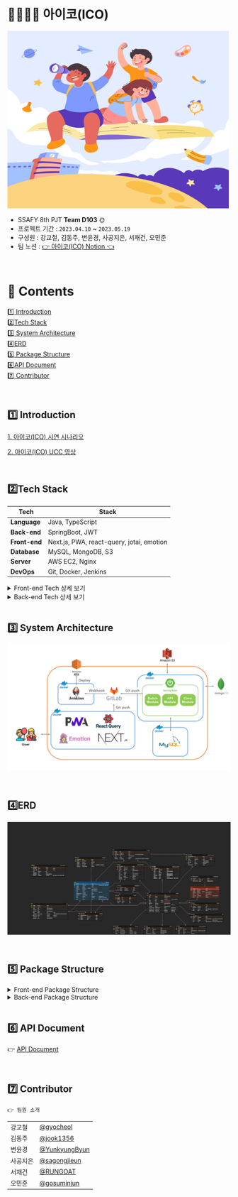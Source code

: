 # 👨‍👩‍👧‍👦 아이코(ICO)

<img src="https://github.com/ico-d103/.github/blob/main/image/main.jpg" width="500" height="400">

- SSAFY 8th PJT **Team D103**​ 🌞
- 프로젝트 기간 : `2023.04.10` ~ `2023.05.19`
- 구성원 : 강교철, 김동주, 변윤경, 사공지은, 서재건, 오민준  
- 팀 노션 : <a href="" target="_blank">👉 아이코(ICO) Notion 👈</a>

<br>

# 📌 ​Contents

[:one: Introduction](#one-introduction)<br>
[:two:​ Tech Stack](#two-tech-stack)<br>
[:three:​ System Architecture](#three-system-architecture)<br>
[:four:​ ERD](#four-erd)<br>
[:five:​ Package Structure](#five-package-structure)<br>
[:six:​ API Document](#six-api-document)<br>
[:seven:​ Contributor](#seven-contributor)<br>


<br>

## ​:one: Introduction
[1. 아이코(ICO) 시연 시나리오](https://github.com/ico-d103/.github/blob/main/exec/D103_ICO_%EC%8B%9C%EC%97%B0_%EC%8B%9C%EB%82%98%EB%A6%AC%EC%98%A4.pdf)

[2. 아이코(ICO) UCC 영상](https://youtu.be/-vTEErIri4U)

<br>

## ​:two:​ Tech Stack

| Tech         | Stack                                  |
| ------------ | -------------------------------------- |
| **Language** | Java, TypeScript                       |
| **Back-end**  | SpringBoot, JWT |
| **Front-end** | Next.js, PWA, react-query, jotai, emotion                  |
| **Database** | MySQL, MongoDB, S3                                |
| **Server**   | AWS EC2, Nginx                         |
| **DevOps**   | Git, Docker, Jenkins                            |


<details>
<summary>Front-end Tech 상세 보기</summary>
<div markdown="1">

  <br>

```
- TypeScript: 5.0.4
- @types/node: 18.16.0
- @types/react: ^18.2.6
- next: 13.3.1
- next-pwa: ^5.6.0
- @tanstack/react-query: ^4.29.3
- jotai: ^2.0.4
- axios: ^1.3.6
- @emotion/react: ^11.10.6
```
</div>
</details>


<details>
<summary>Back-end Tech 상세 보기</summary>
<div markdown="1">

  <br>

```
- Java: 11
- SpringBoot: 2.7.11
- MySQL: 8.0.29
- MongoDB: 5.0.17
- Docker: 23.0.4
- Docker-compose: 1.29.2
- Jenkins: 2.387.2
- Nginx: 1.18.0
```
</div>
</details>


<br>

## :three:​ System Architecture

![img](https://github.com/ico-d103/.github/blob/main/image/system-architecture.png)

<br>

## :four:​ ERD

![img](https://github.com/ico-d103/.github/blob/main/image/erd.png)

<br>

## :five: Package Structure

<details>
<summary>Front-end Package Structure</summary>
<div markdown="1">

```
└─ 📂ico
    ├─ 📂public
    │  ├─ 📂assets
    │  │  ├─ 📂check
    │  │  ├─ 📂create
    │  │  ├─ 📂deposit
    │  │  ├─ 📂dock
    │  │  ├─ 📂enter
    │  │  ├─ 📂guide
    │  │  ├─ 📂home
    │  │  ├─ 📂job
    │  │  ├─ 📂login
    │  │  ├─ 📂side_menu
    │  │  └─ 📂signup
    │  └─ 📂icons
    └─ 📂src
        ├─ 📂api
        │  ├─ 📂admin
        │  ├─ 📂common
        │  │  └─ 📂shop
        │  ├─ 📂student
        │  │  ├─ 📂class
        │  │  ├─ 📂finance
        │  │  ├─ 📂gov
        │  │  ├─ 📂home
        │  │  ├─ 📂shop
        │  │  └─ 📂user
        │  └─ 📂teacher
        │      ├─ 📂class
        │      ├─ 📂finanace
        │      ├─ 📂gov
        │      ├─ 📂shop
        │      └─ 📂user
        ├─ 📂components
        │  ├─ 📂common
        │  │  ├─ 📂AnimatedRenderer
        │  │  ├─ 📂Button
        │  │  ├─ 📂Card
        │  │  ├─ 📂Carousel
        │  │  ├─ 📂Dropdown
        │  │  ├─ 📂Input
        │  │  ├─ 📂Layout
        │  │  ├─ 📂LoadImage
        │  │  ├─ 📂Modal
        │  │  ├─ 📂Portal
        │  │  ├─ 📂ShowQR
        │  │  ├─ 📂StackNotification
        │  │  ├─ 📂SwipeableGallery
        │  │  └─ 📂TableGenerator
        │  ├─ 📂student
        │  │  ├─ 📂Class
        │  │  │  ├─ 📂JobSearch
        │  │  │  └─ 📂Students
        │  │  ├─ 📂common
        │  │  │  ├─ 📂ContentWrapper
        │  │  │  └─ 📂Loading
        │  │  ├─ 📂Finance
        │  │  │  ├─ 📂Deposit
        │  │  │  │  ├─ 📂DetailPage
        │  │  │  │  ├─ 📂GuidePage
        │  │  │  │  └─ 📂Modal
        │  │  │  └─ 📂Invest
        │  │  │      ├─ 📂Chart
        │  │  │      ├─ 📂IssueList
        │  │  │      └─ 📂Modal
        │  │  ├─ 📂Gov
        │  │  │  ├─ 📂Job
        │  │  │  └─ 📂Rule
        │  │  ├─ 📂Home
        │  │  │  ├─ 📂Asset
        │  │  │  ├─ 📂AssetDetail
        │  │  │  ├─ 📂Coupon
        │  │  │  ├─ 📂GradationButton
        │  │  │  ├─ 📂JobCard
        │  │  │  ├─ 📂SideMenu
        │  │  │  └─ 📂Tip
        │  │  ├─ 📂layout
        │  │  │  ├─ 📂NavBar
        │  │  │  ├─ 📂PageHeader
        │  │  │  ├─ 📂PageLoading
        │  │  │  ├─ 📂TabMenu
        │  │  │  └─ 📂TransitionWrapper
        │  │  └─ 📂Shop
        │  │      ├─ 📂QRScanner
        │  │      └─ 📂ShopCreate
        │  └─ 📂teacher
        │      ├─ 📂Class
        │      │  ├─ 📂Coupon
        │      │  ├─ 📂JobSearch
        │      │  ├─ 📂Property
        │      │  └─ 📂Student
        │      │      ├─ 📂Detail
        │      │      └─ 📂List
        │      ├─ 📂common
        │      │  ├─ 📂CollapseMenu
        │      │  ├─ 📂CommonListElement
        │      │  ├─ 📂Form
        │      │  ├─ 📂KebabMenu
        │      │  └─ 📂Pagination
        │      ├─ 📂Finance
        │      │  ├─ 📂Deposit
        │      │  └─ 📂Invest
        │      ├─ 📂Gov
        │      │  ├─ 📂Exchequer
        │      │  ├─ 📂Job
        │      │  └─ 📂Rule
        │      ├─ 📂layout
        │      │  └─ 📂SideBar
        │      ├─ 📂Shop
        │      │  └─ 📂Create
        │      └─ 📂Signup
        │          └─ 📂SignupIcons
        ├─ 📂hooks
        ├─ 📂pages
        │  ├─ 📂admin
        │  ├─ 📂student
        │  │  ├─ 📂class
        │  │  ├─ 📂finance
        │  │  │  ├─ 📂deposit
        │  │  │  └─ 📂invest
        │  │  ├─ 📂gov
        │  │  │  ├─ 📂exchequer
        │  │  │  ├─ 📂job
        │  │  │  └─ 📂rule
        │  │  ├─ 📂home
        │  │  │  ├─ 📂asset
        │  │  │  ├─ 📂coupon
        │  │  │  └─ 📂exchequer
        │  │  └─ 📂shop
        │  │      ├─ 📂student
        │  │      └─ 📂teacher
        │  └─ 📂teacher
        │      ├─ 📂class
        │      ├─ 📂finance
        │      ├─ 📂gov
        │      │  ├─ 📂exchequer
        │      │  ├─ 📂job
        │      │  └─ 📂rule
        │      └─ 📂shop
        │          ├─ 📂my
        │          └─ 📂student
        ├─ 📂store
        ├─ 📂styles
        ├─ 📂types
        │  ├─ 📂admin
        │  ├─ 📂common
        │  ├─ 📂student
        │  └─ 📂teacher
        └─ 📂util
```

</div>
</details>

<details>
<summary>Back-end Package Structure</summary>
<div markdown="1">

```
📦Back-end
 ┣ 📂api-module
 ┃ ┣ 📂src
 ┃ ┃ ┣ 📂main
 ┃ ┃ ┃ ┣ 📂java
 ┃ ┃ ┃ ┃ ┗ 📂com
 ┃ ┃ ┃ ┃ ┃ ┗ 📂ico
 ┃ ┃ ┃ ┃ ┃ ┃ ┗ 📂api
 ┃ ┃ ┃ ┃ ┃ ┃ ┃ ┣ 📂config
 ┃ ┃ ┃ ┃ ┃ ┃ ┃ ┣ 📂controller
 ┃ ┃ ┃ ┃ ┃ ┃ ┃ ┣ 📂dto
 ┃ ┃ ┃ ┃ ┃ ┃ ┃ ┃ ┣ 📂bank
 ┃ ┃ ┃ ┃ ┃ ┃ ┃ ┃ ┣ 📂certification
 ┃ ┃ ┃ ┃ ┃ ┃ ┃ ┃ ┣ 📂coupon
 ┃ ┃ ┃ ┃ ┃ ┃ ┃ ┃ ┣ 📂immigration
 ┃ ┃ ┃ ┃ ┃ ┃ ┃ ┃ ┣ 📂job
 ┃ ┃ ┃ ┃ ┃ ┃ ┃ ┃ ┣ 📂nation
 ┃ ┃ ┃ ┃ ┃ ┃ ┃ ┃ ┣ 📂resume
 ┃ ┃ ┃ ┃ ┃ ┃ ┃ ┃ ┣ 📂rule
 ┃ ┃ ┃ ┃ ┃ ┃ ┃ ┃ ┣ 📂stock
 ┃ ┃ ┃ ┃ ┃ ┃ ┃ ┃ ┣ 📂student
 ┃ ┃ ┃ ┃ ┃ ┃ ┃ ┃ ┣ 📂studentProduct
 ┃ ┃ ┃ ┃ ┃ ┃ ┃ ┃ ┣ 📂tax
 ┃ ┃ ┃ ┃ ┃ ┃ ┃ ┃ ┣ 📂teacherProduct
 ┃ ┃ ┃ ┃ ┃ ┃ ┃ ┃ ┣ 📂transaction
 ┃ ┃ ┃ ┃ ┃ ┃ ┃ ┃ ┣ 📂treasuryHistory
 ┃ ┃ ┃ ┃ ┃ ┃ ┃ ┃ ┣ 📂user
 ┃ ┃ ┃ ┃ ┃ ┃ ┃ ┣ 📂service
 ┃ ┃ ┃ ┃ ┃ ┃ ┃ ┃ ┣ 📂bank
 ┃ ┃ ┃ ┃ ┃ ┃ ┃ ┃ ┣ 📂certification
 ┃ ┃ ┃ ┃ ┃ ┃ ┃ ┃ ┣ 📂coupon
 ┃ ┃ ┃ ┃ ┃ ┃ ┃ ┃ ┣ 📂immigration
 ┃ ┃ ┃ ┃ ┃ ┃ ┃ ┃ ┣ 📂job
 ┃ ┃ ┃ ┃ ┃ ┃ ┃ ┃ ┣ 📂nation
 ┃ ┃ ┃ ┃ ┃ ┃ ┃ ┃ ┣ 📂resume
 ┃ ┃ ┃ ┃ ┃ ┃ ┃ ┃ ┣ 📂rule
 ┃ ┃ ┃ ┃ ┃ ┃ ┃ ┃ ┣ 📂stock
 ┃ ┃ ┃ ┃ ┃ ┃ ┃ ┃ ┣ 📂student
 ┃ ┃ ┃ ┃ ┃ ┃ ┃ ┃ ┣ 📂tax
 ┃ ┃ ┃ ┃ ┃ ┃ ┃ ┃ ┣ 📂teacher
 ┃ ┃ ┃ ┃ ┃ ┃ ┃ ┃ ┣ 📂transaction
 ┃ ┃ ┃ ┃ ┃ ┃ ┃ ┃ ┣ 📂treasury
 ┃ ┃ ┃ ┃ ┃ ┃ ┃ ┃ ┣ 📂user
 ┃ ┃ ┃ ┃ ┃ ┃ ┃ ┃ ┗ 📜S3UploadService.java
 ┃ ┃ ┃ ┃ ┃ ┃ ┃ ┣ 📂sse
 ┃ ┃ ┃ ┃ ┃ ┃ ┃ ┣ 📂user
 ┃ ┃ ┃ ┃ ┃ ┃ ┃ ┣ 📂util
 ┃ ┃ ┃ ┃ ┃ ┃ ┃ ┗ 📜ApiModuleApplication.java
 ┃ ┃ ┃ ┗ 📂resources
 ┃ ┃ ┗ 📂test
 ┃ ┃ ┃ ┗ 📂java
 ┃ ┃ ┃ ┃ ┗ 📂com
 ┃ ┃ ┃ ┃ ┃ ┗ 📂ico
 ┃ ┃ ┃ ┃ ┃ ┃ ┗ 📂api
 ┃ ┃ ┃ ┃ ┃ ┃ ┃ ┗ 📜ApiModuleApplicationTests.java
 ┃ ┗ 📜Dockerfile
 ┣ 📂batch-module
 ┃ ┣ 📂src
 ┃ ┃ ┣ 📂main
 ┃ ┃ ┃ ┣ 📂java
 ┃ ┃ ┃ ┃ ┗ 📂com
 ┃ ┃ ┃ ┃ ┃ ┗ 📂ico
 ┃ ┃ ┃ ┃ ┃ ┃ ┗ 📂batch
 ┃ ┃ ┃ ┃ ┃ ┃ ┃ ┣ 📂job
 ┃ ┃ ┃ ┃ ┃ ┃ ┃ ┣ 📂scheduler
 ┃ ┃ ┃ ┃ ┃ ┃ ┃ ┣ 📂service
 ┃ ┃ ┃ ┃ ┃ ┃ ┃ ┗ 📜BatchModuleApplication.java
 ┃ ┃ ┃ ┗ 📂resources
 ┃ ┃ ┗ 📂test
 ┃ ┃ ┃ ┗ 📂java
 ┃ ┃ ┃ ┃ ┗ 📂com
 ┃ ┃ ┃ ┃ ┃ ┗ 📂ico
 ┃ ┃ ┃ ┃ ┃ ┃ ┗ 📂batch
 ┃ ┃ ┃ ┃ ┃ ┃ ┃ ┗ 📜BatchModuleApplicationTests.java
 ┃ ┗ 📜Dockerfile
 ┣ 📂core-module
 ┃ ┗ 📂src
 ┃ ┃ ┣ 📂main
 ┃ ┃ ┃ ┗ 📂java
 ┃ ┃ ┃ ┃ ┗ 📂com
 ┃ ┃ ┃ ┃ ┃ ┗ 📂ico
 ┃ ┃ ┃ ┃ ┃ ┃ ┗ 📂core
 ┃ ┃ ┃ ┃ ┃ ┃ ┃ ┣ 📂code
 ┃ ┃ ┃ ┃ ┃ ┃ ┃ ┣ 📂config
 ┃ ┃ ┃ ┃ ┃ ┃ ┃ ┣ 📂data
 ┃ ┃ ┃ ┃ ┃ ┃ ┃ ┣ 📂dto
 ┃ ┃ ┃ ┃ ┃ ┃ ┃ ┣ 📂entity
 ┃ ┃ ┃ ┃ ┃ ┃ ┃ ┣ 📂exception
 ┃ ┃ ┃ ┃ ┃ ┃ ┃ ┗ 📂repository
 ┣ 📜build.gradle
 ┣ 📜docker-compose.yml
 ```

</div>
</details>

<br>

## :six: API Document

:point_right: [API Document](https://documenter.getpostman.com/view/27057962/2s93kz5kMH)

<br>

## :seven:​ Contributor

```
👉 팀원 소개
```

<table class="tg">
<tbody>
    <tr>
        <td>강교철</td>
        <td><a href="https://github.com/gyocheol">@gyocheol</a></td>
    </tr>
    <tr>
        <td>김동주</td>
        <td><a href="https://github.com/jook1356">@jook1356</a></td>
    </tr>
    <tr>
        <td>변윤경</td>
        <td><a href="https://github.com/YunkyungByun">@YunkyungByun</a></td>
    </tr>
    <tr>
        <td>사공지은</td>
        <td><a href="https://github.com/sagongjieun">@sagongjieun</a></td>
    </tr>
    <tr>
        <td>서재건</td>
        <td><a href="https://github.com/RUNGOAT">@RUNGOAT</a></td>
    </tr>
    <tr>
        <td>오민준</td>
        <td><a href="https://github.com/gosuminjun">@gosuminjun</a></td>
    </tr>
</tbody>
</table>

